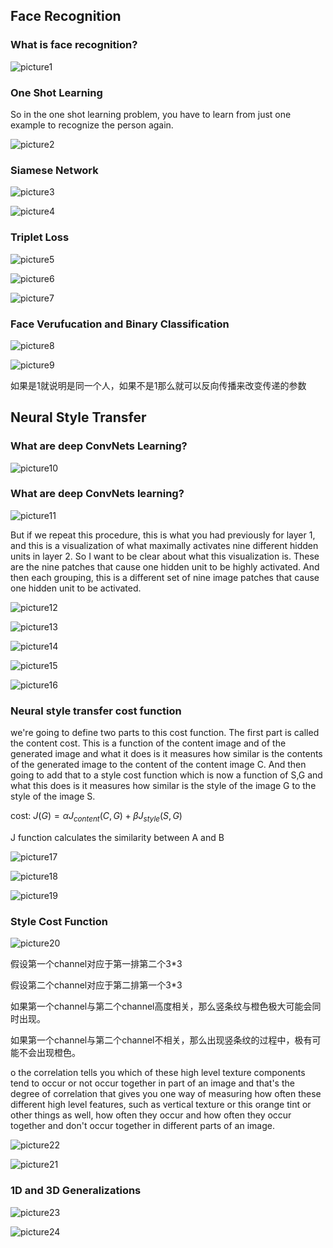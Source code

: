 ## Face Recognition

### What is face recognition?

![picture1](picture1.png)

### One Shot Learning 

So in the one shot learning problem, you have to learn from just one example to recognize the person again.

![picture2](picture2.png)

### Siamese Network

![picture3](picture3.png)

![picture4](picture4.png)

### Triplet Loss

![picture5](picture5.png)

![picture6](picture6.png)

![picture7](picture7.png)

### Face Verufucation and Binary Classification

![picture8](picture8.png)

![picture9](picture9.png)

如果是1就说明是同一个人，如果不是1那么就可以反向传播来改变传递的参数

## Neural Style Transfer

### What are deep ConvNets Learning?

![picture10](picture10.png)

### What are deep ConvNets learning?

![picture11](picture11.png)

But if we repeat this procedure, this is what you had previously for layer 1, and this is a visualization of what maximally activates nine different hidden units in layer 2. So I want to be clear about what this visualization is. These are the nine patches that cause one hidden unit to be highly activated. And then each grouping, this is a different set of nine image patches that cause one hidden unit to be activated.

 ![picture12](picture12.png)

![picture13](picture13.png)

![picture14](picture14.png)

![picture15](picture15.png)

![picture16](picture16.png)

### Neural style transfer cost function

we're going to define two parts to this cost function. The first part is called the content cost. This is a function of the content image and of the generated image and what it does is it measures how similar is the contents of the generated image to the content of the content image C. And then going to add that to a style cost function which is now a function of S,G and what this does is it measures how similar is the style of the image G to the style of the image S.

cost: $J(G)=\alpha J_{content}(C,G)+\beta J_{style}(S,G)$

J function calculates the similarity between A and B

![picture17](picture17.png)

![picture18](picture18.png)

![picture19](picture19.png)



### Style Cost Function

![picture20](picture20.png)

假设第一个channel对应于第一排第二个3*3

假设第二个channel对应于第二排第一个3*3

如果第一个channel与第二个channel高度相关，那么竖条纹与橙色极大可能会同时出现。

如果第一个channel与第二个channel不相关，那么出现竖条纹的过程中，极有可能不会出现橙色。

o the correlation tells you which of these high level texture components tend to occur or not occur together in part of an image and that's the degree of correlation that gives you one way of measuring how often these different high level features, such as vertical texture or this orange tint or other things as well, how often they occur and how often they occur together and don't occur together in different parts of an image. 

![picture22](picture22.png)

![picture21](picture21.png)



### 1D and 3D Generalizations

![picture23](picture23.png)

![picture24](picture24.png)